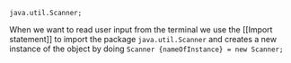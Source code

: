 `java.util.Scanner;`

When we want to read user input from the terminal we use the [[Import statement]] to import the package `java.util.Scanner` and creates a new instance of the object by doing `Scanner {nameOfInstance} = new Scanner;`